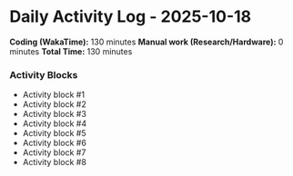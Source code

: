 # Daily Activity Log - 2025-10-18

**Coding (WakaTime):** 130 minutes
**Manual work (Research/Hardware):** 0 minutes
**Total Time:** 130 minutes

### Activity Blocks
- Activity block #1
- Activity block #2
- Activity block #3
- Activity block #4
- Activity block #5
- Activity block #6
- Activity block #7
- Activity block #8
